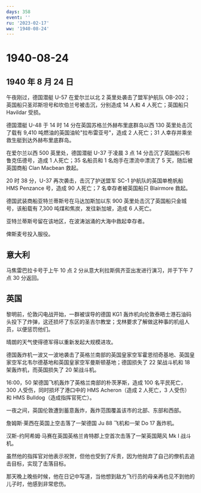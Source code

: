 ```yaml
---
days: 358
event: ''
ru: '2023-02-17'
ww: '1940-08-24'
---
```


# 1940-08-24

## 1940 年 8 月 24 日

午夜刚过，德国潜艇 U-57 在爱尔兰以北 2 英里处袭击了盟军护航队
OB-202；英国船只圣邓斯坦号和坎伯兰号被击沉，分别造成 14 人和 4
人死亡；英国船只 Havildar 受损。

德国潜艇 U-48 于 14 时 14 分在英国苏格兰外赫布里底群岛以西 130
英里处击沉了载有 9,410 吨燃油的英国油轮"拉布雷亚号"，造成 2 人死亡；31
人幸存并乘坐救生艇到达外赫布里底群岛。

在爱尔兰以西 500 英里处，德国潜艇 U-37 于凌晨 3 点 14
分击沉了英国船只布鲁克伍德号，造成 1 人死亡；35 名船员和 1
名炮手在漂流中漂流了 5 天，随后被英国商船 Clan Macbean 救起。

20 时 38 分，U-37 再次袭击，击沉了护送盟军 SC-1 护航队的英国单桅帆船 HMS
Penzance 号，造成 90 人死亡；7 名幸存者被英国船只 Blairmore 救起。

德国武装商船亚特兰蒂斯号在马达加斯加以东 900
英里处击沉了英国船只金城号，该船载有 7,300 吨煤和焦炭，发往新加坡，造成
6 人死亡。

亚特兰蒂斯号留在该地区，在波涛汹涌的大海中救起幸存者。

俾斯麦号投入服役。

## 意大利

马焦雷巴拉卡号于上午 10 点 2 分从意大利拉斯佩齐亚出发进行演习，并于下午
7 点 30 分返回。

## 英国

黎明前，伦敦闪电战开始，一群被误导的德国 KG1
轰炸机向伦敦泰晤士港石油码头投下了炸弹，这还损坏了东区的圣吉尔教堂；戈林要求了解做这种事的机组人员，以便惩罚他们。

晴朗的天气使得德军得以重新发起大规模进攻。

德国轰炸机一波又一波地袭击了英格兰南部的英国皇家空军霍恩彻奇基地、英国皇家空军北韦尔德基地和英国皇家空军曼斯顿基地；德国损失了
22 架战斗机和 18 架轰炸机，而英国损失了 20 架战斗机。

16:00，50 架德国飞机轰炸了英格兰南部的朴茨茅斯，造成 100 名平民死亡，300
人受伤，同时损坏了港口中的 HMS Acheron（造成 2 人死亡，3 人受伤）和 HMS
Bulldog（造成指挥官死亡）。

一夜之间，英国伦敦遭到蓄意轰炸，轰炸范围覆盖该市的北部、东部和西部。

詹姆斯·莱西在英国上空击落了一架德国 Ju 88 飞机和一架 Do 17 轰炸机。

汉斯-约阿希姆·马赛在英国英格兰肯特郡上空首次击落了一架英国飓风 Mk I
战斗机。

虽然他的指挥官对他表示祝贺，但他也受到了斥责，因为他抛弃了自己的僚机去追击目标，实现了击落目标。

那天晚上晚些时候，他在日记中写道，当他想到敌方飞行员的母亲再也见不到他的儿子时，他感到非常悲伤。